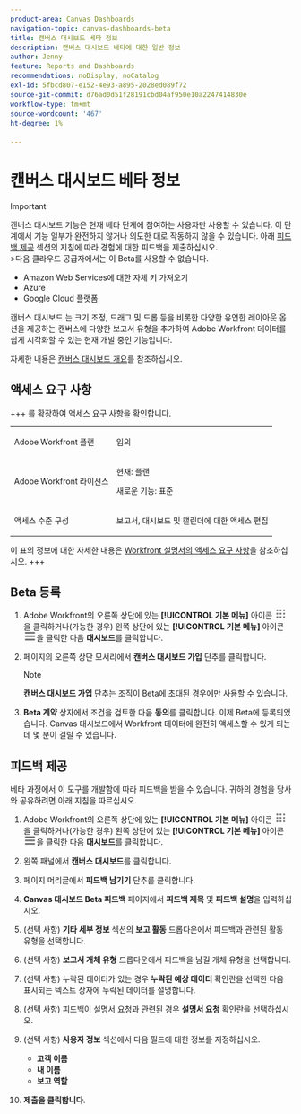 ```yaml
---
product-area: Canvas Dashboards
navigation-topic: canvas-dashboards-beta
title: 캔버스 대시보드 베타 정보
description: 캔버스 대시보드 베타에 대한 일반 정보
author: Jenny
feature: Reports and Dashboards
recommendations: noDisplay, noCatalog
exl-id: 5fbcd807-e152-4e93-a895-2028ed089f72
source-git-commit: d76ad0d51f28191cbd04af950e10a2247414830e
workflow-type: tm+mt
source-wordcount: '467'
ht-degree: 1%

---
```


# 캔버스 대시보드 베타 정보

>[!IMPORTANT]
>
>캔버스 대시보드 기능은 현재 베타 단계에 참여하는 사용자만 사용할 수 있습니다. 이 단계에서 기능 일부가 완전하지 않거나 의도한 대로 작동하지 않을 수 있습니다. 아래 [피드백 제공](#provide-feedback) 섹션의 지침에 따라 경험에 대한 피드백을 제출하십시오.<br>
>&#x200B;>다음 클라우드 공급자에서는 이 Beta를 사용할 수 없습니다.
>
>* Amazon Web Services에 대한 자체 키 가져오기
>* Azure
>* Google Cloud 플랫폼

캔버스 대시보드 는 크기 조정, 드래그 및 드롭 등을 비롯한 다양한 유연한 레이아웃 옵션을 제공하는 캔버스에 다양한 보고서 유형을 추가하여 Adobe Workfront 데이터를 쉽게 시각화할 수 있는 현재 개발 중인 기능입니다.

자세한 내용은 [캔버스 대시보드 개요](/help/quicksilver/reports-and-dashboards/canvas-dashboards/canvas-dashboards-overview.md)를 참조하십시오.

## 액세스 요구 사항

+++ 를 확장하여 액세스 요구 사항을 확인합니다. 

<table style="table-layout:auto"> 
<col> 
</col> 
<col> 
</col> 
<tbody> 
<tr> 
   <td role="rowheader"><p>Adobe Workfront 플랜</p></td> 
   <td> 
<p>임의 </p> 
   </td> 
<tr> 
 <tr> 
   <td role="rowheader"><p>Adobe Workfront 라이선스</p></td> 
   <td> 
<p>현재: 플랜 </p> 
<p>새로운 기능: 표준</p> 
   </td> 
   </tr> 
  </tr> 
  <tr> 
   <td role="rowheader"><p>액세스 수준 구성</p></td> 
   <td><p>보고서, 대시보드 및 캘린더에 대한 액세스 편집</p>
  </td> 
  </tr>  
</tbody> 
</table>

이 표의 정보에 대한 자세한 내용은 [Workfront 설명서의 액세스 요구 사항](/help/quicksilver/administration-and-setup/add-users/access-levels-and-object-permissions/access-level-requirements-in-documentation.md)을 참조하십시오.
+++


## Beta 등록

1. Adobe Workfront의 오른쪽 상단에 있는 **[!UICONTROL 기본 메뉴]** 아이콘 ![기본 메뉴](/help/_includes/assets/main-menu-icon.png)을 클릭하거나(가능한 경우) 왼쪽 상단에 있는 **[!UICONTROL 기본 메뉴]** 아이콘 ![기본 메뉴](/help/_includes/assets/main-menu-icon-left-nav.png)을 클릭한 다음 **대시보드**&#x200B;를 클릭합니다.

1. 페이지의 오른쪽 상단 모서리에서 **캔버스 대시보드 가입** 단추를 클릭합니다.

   >[!NOTE]
   >
   > **캔버스 대시보드 가입** 단추는 조직이 Beta에 초대된 경우에만 사용할 수 있습니다.

1. **Beta 계약** 상자에서 조건을 검토한 다음 **동의**&#x200B;를 클릭합니다. 이제 Beta에 등록되었습니다. Canvas 대시보드에서 Workfront 데이터에 완전히 액세스할 수 있게 되는 데 몇 분이 걸릴 수 있습니다.

## 피드백 제공

베타 과정에서 이 도구를 개발함에 따라 피드백을 받을 수 있습니다. 귀하의 경험을 당사와 공유하려면 아래 지침을 따르십시오.

1. Adobe Workfront의 오른쪽 상단에 있는 **[!UICONTROL 기본 메뉴]** 아이콘 ![기본 메뉴](/help/_includes/assets/main-menu-icon.png)을 클릭하거나(가능한 경우) 왼쪽 상단에 있는 **[!UICONTROL 기본 메뉴]** 아이콘 ![기본 메뉴](/help/_includes/assets/main-menu-icon-left-nav.png)을 클릭한 다음 **대시보드**&#x200B;를 클릭합니다.

1. 왼쪽 패널에서 **캔버스 대시보드**&#x200B;를 클릭합니다.

1. 페이지 머리글에서 **피드백 남기기** 단추를 클릭합니다.

1. **Canvas 대시보드 Beta 피드백** 페이지에서 **피드백 제목** 및 **피드백 설명**&#x200B;을 입력하십시오.

1. (선택 사항) **기타 세부 정보** 섹션의 **보고 활동** 드롭다운에서 피드백과 관련된 활동 유형을 선택합니다.

1. (선택 사항) **보고서 개체 유형** 드롭다운에서 피드백을 남길 개체 유형을 선택합니다.

1. (선택 사항) 누락된 데이터가 있는 경우 **누락된 예상 데이터** 확인란을 선택한 다음 표시되는 텍스트 상자에 누락된 데이터를 설명합니다.

1. (선택 사항) 피드백이 설명서 요청과 관련된 경우 **설명서 요청** 확인란을 선택하십시오.

1. (선택 사항) **사용자 정보** 섹션에서 다음 필드에 대한 정보를 지정하십시오.
   * **고객 이름**
   * **내 이름**
   * **보고 역할**

1. **제출을 클릭합니다**.

